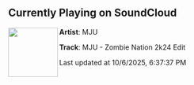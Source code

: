 ## Currently Playing on SoundCloud

[<img align="left" width="100" src="https://i1.sndcdn.com/artworks-NpR6B6hiDSNycd20-JGopIA-t500x500.jpg">](https://soundcloud.com/mjuofficial/mju-zombie-nation-2k24-edit)

**Artist**: MJU 

**Track**: MJU - Zombie Nation 2k24 Edit

Last updated at 10/6/2025, 6:37:37 PM
